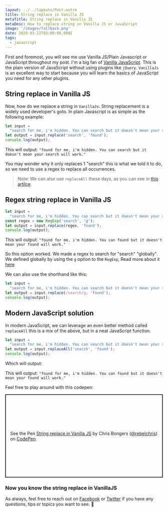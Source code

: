 ```yaml
---
layout: ../../layouts/Post.astro
title: String replace in Vanilla JS
metaTitle: String replace in Vanilla JS
metaDesc: How to replace string in Vanilla JS or JavaScript
image: '/images/fallback.png'
date: 2020-03-22T03:00:00.000Z
tags:
  - javascript
---
```


First and foremost, you will see me use Vanilla JS/Plain Javascript or JavaScript throughout my post.
I'm a big fan of [Vanilla JavaScript](http://vanilla-js.com/). This is the plain version of JavaScript without using plugins like `jQuery`. `VanillaJs` is an excellent way to start because you will learn the basics of JavaScript you need for any other plugins.

## String replace in Vanilla JS

Now, how do we replace a string in `VanillaJs`.
String replacement is a widely used developer's goto.
In plain Javascript is as simple as the following example:

```js
let input =
  "search for me, i'm hidden. You can search but it doesn't mean your search will work.";
let output = input.replace('search', 'found');
console.log(output);
```

This will output: `"found for me, i'm hidden. You can search but it doesn't mean your search will work."`

You may wonder why it only replaces 1 "search" this is what we told it to do, so we need to use a regex to replace all occurrences.

> Note: We can also use `replaceAll` these days, as you can see in [this artilce](https://daily-dev-tips.com/posts/public-solving-matching-smudged-names/).

## Regex string replace in Vanilla JS

```js
let input =
  "search for me, i'm hidden. You can search but it doesn't mean your search will work.";
const regex = new RegExp('search', 'g');
let output = input.replace(regex, 'found');
console.log(output);
```

This will output: `"found for me, i'm hidden. You can found but it doesn't mean your found will work."`

So this option worked. We made a regex to search for "search" "globally". We defined globally by using the `g` option to the `RegExp`, Read more about it [here](https://www.w3schools.com/jsref/jsref_obj_regexp.asp)

We can also use the shorthand like this:

```js
let input =
  "search for me, i'm hidden. You can search but it doesn't mean your search will work.";
let output = input.replace(/search/g, 'found');
console.log(output);
```

## Modern JavaScript solution

In modern JavaScript, we can leverage an even better method called `replaceAll` this is a mix of the above, but in a neat JavaScript function.

```js
let input =
  "search for me, i'm hidden. You can search but it doesn't mean your search will work.";
let output = input.replaceAll('search', 'found');
console.log(output);
```

Which will output:

This will output: `"found for me, i'm hidden. You can found but it doesn't mean your found will work."`

Feel free to play around with this codepen:

<p class="codepen" data-height="265" data-theme-id="dark" data-default-tab="html,result" data-user="rebelchris" data-slug-hash="vYOaRRP" style="height: 265px; box-sizing: border-box; display: flex; align-items: center; justify-content: center; border: 2px solid; margin: 1em 0; padding: 1em;" data-pen-title="String replace in Vanilla JS">
  <span>See the Pen <a href="https://codepen.io/rebelchris/pen/vYOaRRP">
  String replace in Vanilla JS</a> by Chris Bongers (<a href="https://codepen.io/rebelchris">@rebelchris</a>)
  on <a href="https://codepen.io">CodePen</a>.</span>
</p>
<script async src="https://static.codepen.io/assets/embed/ei.js"></script>

### Now you know the string replace in VanillaJS

As always, feel free to reach out on [Facebook](https://www.facebook.com/DailyDevTipsBlog) or [Twitter](https://twitter.com/DailyDevTips1) if you have any questions, tips or topics you want to see. 👋
